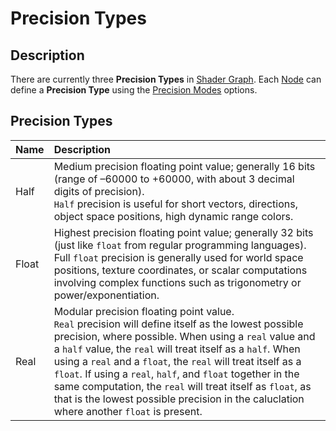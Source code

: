 # Precision Types

## Description

There are currently three **Precision Types** in [Shader Graph](Shader-Graph.md). Each [Node](Node.md) can define a **Precision Type** using the [Precision Modes](Precision-Modes.md) options. 

## Precision Types

| Name        | Description     |
|:------------|:----------------|
| Half | Medium precision floating point value; generally 16 bits (range of –60000 to +60000, with about 3 decimal digits of precision).<br> `Half` precision is useful for short vectors, directions, object space positions, high dynamic range colors. |
| Float | Highest precision floating point value; generally 32 bits (just like `float` from regular programming languages).<br> Full `float` precision is generally used for world space positions, texture coordinates, or scalar computations involving complex functions such as trigonometry or power/exponentiation. |
| Real | Modular precision floating point value. <br> `Real` precision will define itself as the lowest possible precision, where possible. When using a `real` value and a `half` value, the `real` will treat itself as a `half`. When using a `real` and a `float`, the `real` will treat itself as a `float`. If using a `real`, `half`, and `float` together in the same computation, the `real` will treat itself as `float`, as that is the lowest possible precision in the caluclation where another `float` is present.  |
